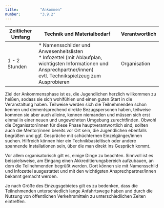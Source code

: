 ```yaml
---
title: 			"Ankommen"
number: 		"3.9.2"
---
```


| Zeitlicher Umfang | Technik und Materialbedarf                                                                                                                                           | Verantwortlich |
|-------------------|----------------------------------------------------------------------------------------------------------------------------------------------------------------------|----------------|
| 1 - 2 Stunden     | * Namensschilder und Anwesenheitslisten<br/> * Infozettel (mit Ablaufplan, wichtigsten Informationen und Ansprechpartner/innen)<br/>evtl. Technikspielzeug zum Ausprobieren | Organisation   |

Ziel der Ankommensphase ist es, die Jugendlichen herzlich willkommen zu heißen, sodass sie sich wohlfühlen und einen guten Start in die Veranstaltung haben. Teilweise werden sich die Teilnehmenden schon kennen und dementsprechend direkte Bezugspersonen haben, teilweise kommen sie aber auch alleine, kennen niemanden und müssen sich erst einmal in einer neuen und ungewohnten Umgebung zurechtfinden. Obwohl die Organisator/innen für diese Phase hauptverantwortlich sind, sollten auch die Mentor/innen bereits vor Ort sein, die Jugendlichen ebenfalls begrüßen und ggf. Gespräche mit schüchternen Einzelgänger/innen suchen. Hilfreich können hier ein Technikbasteltisch oder andere spannende Installationen sein, über die man direkt ins Gespräch kommt.

Vor allem organisatorisch gilt es, einige Dinge zu beachten. Sinnvoll ist es beispielsweise, am Eingang einen Akkreditierungsbereich aufzubauen, an dem die Teilnehmenden begrüßt werden. Dort können sie mit Namensschild und Infozettel ausgestattet und mit den wichtigsten Ansprechpartner/innen bekannt gemacht werden.

Je nach Größe des Einzugsgebietes gilt es zu bedenken, dass die Teilnehmenden unterschiedlich lange Anfahrtswege haben und durch die Nutzung von öffentlichen Verkehrsmitteln zu unterschiedlichen Zeiten eintreffen.



   